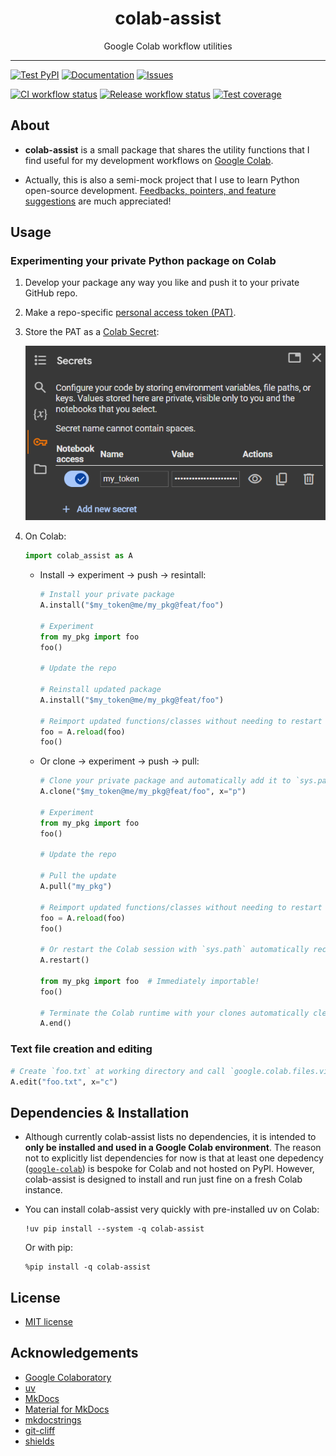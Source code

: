 <div align="center">
  <h1><b>colab-assist</b></h1>
  <p>
    Google Colab workflow utilities
  </p>
</div>

---

[![Test PyPI][pypi-badge]][pypi]
[![Documentation][readthedocs-badge]][readthedocs]
[![Issues][issues-badge]][issues]

[![CI workflow status][ci-workflow-badge]][ci-workflow]
[![Release workflow status][release-workflow-badge]][release-workflow]
[![Test coverage][codecov-badge]][codecov]


## About

- __colab-assist__ is a small package that shares the utility functions that
  I find useful for my development workflows on [Google Colab](https://colab.google).

- Actually, this is also a semi-mock project that I use to learn Python open-source development.
  [Feedbacks, pointers, and feature suggestions](https://github.com/dd-n-kk/colab-assist/issues/)
  are much appreciated!


## Usage

### Experimenting your private Python package on Colab

1. Develop your package any way you like and push it to your private GitHub repo.

2. Make a repo-specific [personal access token (PAT)](https://is.gd/qWZkuT).

3. Store the PAT as a [Colab Secret](https://stackoverflow.com/a/77737451):

    ![Colab Secrets demo](assets/imgs/colab_secrets.png)

4. On Colab:
    ```py
    import colab_assist as A
    ```

    - Install → experiment → push → resintall:
      ```py
      # Install your private package
      A.install("$my_token@me/my_pkg@feat/foo")

      # Experiment
      from my_pkg import foo
      foo()

      # Update the repo

      # Reinstall updated package
      A.install("$my_token@me/my_pkg@feat/foo")

      # Reimport updated functions/classes without needing to restart Colab session
      foo = A.reload(foo)
      foo()
      ```

    - Or clone → experiment → push → pull:
      ```py
      # Clone your private package and automatically add it to `sys.path`
      A.clone("$my_token@me/my_pkg@feat/foo", x="p")

      # Experiment
      from my_pkg import foo
      foo()

      # Update the repo

      # Pull the update
      A.pull("my_pkg")

      # Reimport updated functions/classes without needing to restart Colab session
      foo = A.reload(foo)
      foo()

      # Or restart the Colab session with `sys.path` automatically recovered
      A.restart()

      from my_pkg import foo  # Immediately importable!
      foo()

      # Terminate the Colab runtime with your clones automatically cleaned up
      A.end()
      ```

### Text file creation and editing

```py
# Create `foo.txt` at working directory and call `google.colab.files.view()` to edit it
A.edit("foo.txt", x="c")
```


## Dependencies & Installation

- Although currently colab-assist lists no dependencies,
  it is intended to __only be installed and used in a Google Colab environment__.
  The reason not to explicitly list dependencies for now is that
  at least one depedency ([`google-colab`](https://github.com/googlecolab/colabtools))
  is bespoke for Colab and not hosted on PyPI.
  However, colab-assist is designed to install and run just fine on a fresh Colab instance.

- You can install colab-assist very quickly with pre-installed uv on Colab:
  ``` { .yaml .copy }
  !uv pip install --system -q colab-assist
  ```
  Or with pip:
  ``` { .yaml .copy }
  %pip install -q colab-assist
  ```


## License

- [MIT license](https://github.com/dd-n-kk/colab-assist/blob/main/LICENSE)


## Acknowledgements

- [Google Colaboratory](https://github.com/googlecolab/colabtools)
- [uv](https://github.com/astral-sh/uv)
- [MkDocs](https://github.com/mkdocs/mkdocs)
- [Material for MkDocs](https://github.com/squidfunk/mkdocs-material)
- [mkdocstrings](https://github.com/mkdocstrings/mkdocstrings)
- [git-cliff](https://github.com/orhun/git-cliff)
- [shields](https://github.com/badges/shields)


[pypi-badge]: https://img.shields.io/pypi/v/colab-assist?style=for-the-badge&logo=pypi&logoColor=white&label=PYPI
[pypi]: https://pypi.org/project/colab-assist
[readthedocs-badge]: https://img.shields.io/readthedocs/colab-assist?style=for-the-badge&logo=readthedocs&logoColor=white
[readthedocs]: https://colab-assist.readthedocs.io
[issues-badge]: https://img.shields.io/github/issues/dd-n-kk/colab-assist?style=for-the-badge&logo=github&logoColor=white
[issues]: https://github.com/dd-n-kk/colab-assist/issues
[ci-workflow-badge]: https://img.shields.io/github/actions/workflow/status/dd-n-kk/colab-assist/ci.yaml?style=flat-square&logo=pytest&logoColor=white&label=CI
[ci-workflow]: https://github.com/dd-n-kk/colab-assist/actions/workflows/ci.yaml
[release-workflow-badge]: https://img.shields.io/github/actions/workflow/status/dd-n-kk/colab-assist/release.yaml?style=flat-square&logo=githubactions&logoColor=white&label=Build
[release-workflow]: https://github.com/dd-n-kk/colab-assist/actions/workflows/release.yaml
[codecov-badge]: https://img.shields.io/codecov/c/github/dd-n-kk/colab-assist?style=flat-square&logo=codecov&logoColor=white&label=Coverage
[codecov]: https://app.codecov.io/gh/dd-n-kk/colab-assist
